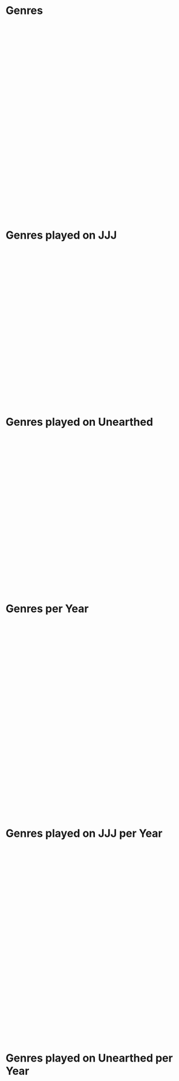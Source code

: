 # Genres
<div 
    class="chart" 
    data="data/genrePercentages.json"
    chart-type="pie"
    style="width: 900px; height: 500px;"></div>

# Genres played on JJJ
<div 
    class="chart" 
    data="data/genresPlayedOnJJJ.json" 
    chart-type="bar"
    data-options='{"orientation": "horizontal", "legend": { position: "none" } }'
    style="width: 900px; height: 400px;"></div>

# Genres played on Unearthed
<div 
    class="chart" 
    data="data/genresPlayedOnUnearthed.json" 
    chart-type="bar"
    data-options='{"orientation": "horizontal", "legend": { position: "none" } }'
    style="width: 900px; height: 400px;"></div>

# Genres per Year
<div 
    class="chart" 
    data="data/genresPerYear.json" 
    chart-type="line"
    style="width: 900px; height: 500px;"></div>

# Genres played on JJJ per Year
<div 
    class="chart" 
    data="data/genresPlayedOnJJJPerYear.json" 
    chart-type="line"
    style="width: 900px; height: 500px;"></div>

# Genres played on Unearthed per Year
<div 
    class="chart" 
    data="data/genresPlayedOnUnearthedPerYear.json" 
    chart-type="line"
    style="width: 900px; height: 500px;"></div>
